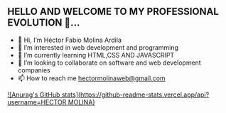 ## HELLO AND WELCOME TO MY PROFESSIONAL EVOLUTION 👋...


- 👋 Hi, I’m Héctor Fabio Molina Ardila
- 👀 I’m interested in web development and programming 
- 🌱 I’m currently learning HTML,CSS AND JAVASCRIPT
- 💞️ I’m looking to collaborate on software and web development companies 
- 📫 How to reach me hectormolinaweb@gmail.com

[![Anurag's GitHub stats](https://github-readme-stats.vercel.app/api?username=HECTOR MOLINA)](https://github.com/anuraghazra/github-readme-stats)

